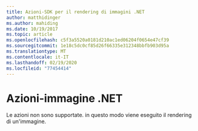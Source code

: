 ```yaml
---
title: Azioni-SDK per il rendering di immagini .NET
author: matthidinger
ms.author: mahiding
ms.date: 10/19/2017
ms.topic: article
ms.openlocfilehash: c5f3a5520a0181d210ac1ed06204f0654e47cf39
ms.sourcegitcommit: 1e18c5dc0cf85d26f66335e312348bbfb903d95a
ms.translationtype: MT
ms.contentlocale: it-IT
ms.lasthandoff: 02/19/2020
ms.locfileid: "77454414"
---
```

# <a name="actions---net-image"></a>Azioni-immagine .NET

Le azioni non sono supportate. in questo modo viene eseguito il rendering di un'immagine.